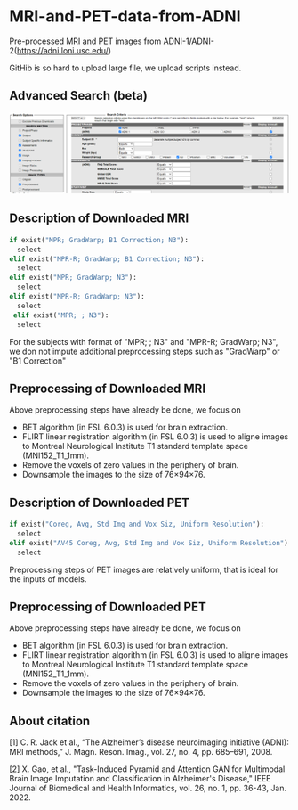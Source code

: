 # MRI-and-PET-data-from-ADNI
Pre-processed MRI and PET images from ADNI-1/ADNI-2(https://adni.loni.usc.edu/)

GitHib is so hard to upload large file, we upload scripts instead.

## Advanced Search (beta)
<p align="center">
  <img src="https://github.com/xiaoxingxingkz/MRI-and-PET-data-from-ADNI/blob/main/img/Fig1.png" width="1000">
</p>

## Description of Downloaded MRI
```python
if exist("MPR; GradWarp; B1 Correction; N3"):
  select
elif exist("MPR-R; GradWarp; B1 Correction; N3"):
  select
elif exist("MPR; GradWarp; N3"):
  select
elif exist("MPR-R; GradWarp; N3"):
  select
 elif exist("MPR; ; N3"):
  select
```
For the subjects with format of "MPR; ; N3" and "MPR-R; GradWarp; N3", we don not impute additional preprocessing steps such as "GradWarp" or "B1 Correction"

## Preprocessing of Downloaded MRI
Above preprocessing steps have already be done, we focus on
- BET algorithm (in FSL 6.0.3) is used for brain extraction. 
- FLIRT linear registration algorithm (in FSL 6.0.3)  is used to aligne images to Montreal Neurological Institute T1 standard template space (MNI152_T1_1mm).
- Remove the voxels of zero values in the periphery of brain.
- Downsample the images to the size of 76×94×76.

## Description of Downloaded PET
```python
if exist("Coreg, Avg, Std Img and Vox Siz, Uniform Resolution"):
  select
elif exist("AV45 Coreg, Avg, Std Img and Vox Siz, Uniform Resolution"):
  select
```
Preprocessing steps of PET images are relatively uniform, that is ideal for the inputs of models.

## Preprocessing of Downloaded PET
Above preprocessing steps have already be done, we focus on
- BET algorithm (in FSL 6.0.3) is used for brain extraction. 
- FLIRT linear registration algorithm (in FSL 6.0.3)  is used to aligne images to Montreal Neurological Institute T1 standard template space (MNI152_T1_1mm).
- Remove the voxels of zero values in the periphery of brain.
- Downsample the images to the size of 76×94×76.

## About citation
[1] C. R. Jack et al., “The Alzheimer’s disease neuroimaging initiative (ADNI): MRI methods,” J. Magn. Reson. Imag., vol. 27, no. 4, pp. 685–691, 2008.

[2] X. Gao, et al., "Task-Induced Pyramid and Attention GAN for Multimodal Brain Image Imputation and Classification in Alzheimer's Disease," IEEE Journal of Biomedical and Health Informatics, vol. 26, no. 1, pp. 36-43, Jan. 2022.

